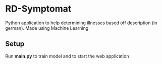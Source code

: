 # RD-Symptomat
Python application to help determining illnesses based off description (in german). Made using Machine Learning

## Setup
Run **main.py** to train model and to start the web application
